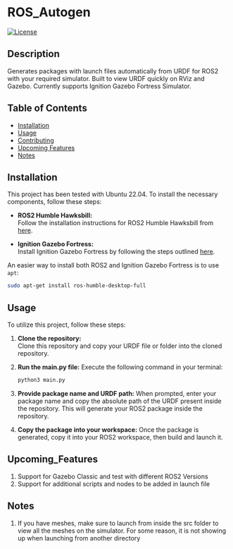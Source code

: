 # ROS_Autogen

[![License](https://img.shields.io/badge/License-MIT-blue.svg)](https://opensource.org/licenses/MIT)

## Description

Generates packages with launch files automatically from URDF for ROS2 with your required simulator. Built to view URDF quickly on RViz and Gazebo.
Currently supports Ignition Gazebo Fortress Simulator.

## Table of Contents

- [Installation](#installation)
- [Usage](#usage)
- [Contributing](#contributing)
- [Upcoming Features](#Upcoming_Features)
- [Notes](#Notes)

## Installation

This project has been tested with Ubuntu 22.04. To install the necessary components, follow these steps:

- **ROS2 Humble Hawksbill:**  
  Follow the installation instructions for ROS2 Humble Hawksbill from [here](https://docs.ros.org/en/humble/Installation/Ubuntu-Install-Debians.html).

- **Ignition Gazebo Fortress:**  
  Install Ignition Gazebo Fortress by following the steps outlined [here](https://gazebosim.org/docs/fortress/install_ubuntu).


An easier way to install both ROS2 and Ignition Gazebo Fortress is to use `apt`:

```bash
sudo apt-get install ros-humble-desktop-full
```

## Usage

To utilize this project, follow these steps:

1. **Clone the repository:**  
   Clone this repository and copy your URDF file or folder into the cloned repository.

2. **Run the main.py file:**
   Execute the following command in your terminal:
   ```bash
   python3 main.py 
   
3.  **Provide package name and URDF path:**
    When prompted, enter your package name and copy the absolute path of the URDF present inside the repository. This will generate your ROS2 package inside the repository.

4.  **Copy the package into your workspace:**
    Once the package is generated, copy it into your ROS2 workspace, then build and launch it.


## Upcoming_Features

1. Support for Gazebo Classic and test with different ROS2 Versions
2. Support for additional scripts and nodes to be added in launch file

## Notes

1. If you have meshes, make sure to launch from inside the src folder to view all the meshes on the simulator. For some reason, it is not showing up when launching from another directory